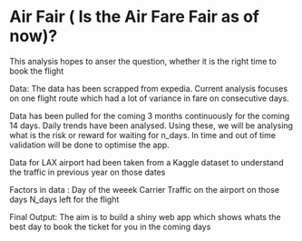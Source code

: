 # Air Fair ( Is the Air Fare Fair as of now)? 

This analysis hopes to anser the question, whether it is the right time to book the flight

Data: 
The data has been scrapped from expedia. Current analysis focuses on one flight route which had a lot of variance in fare on consecutive days. 

Data has been pulled for the coming 3 months continuously for the coming 14 days. Daily trends have been analysed. Using these, we will be analysing what is the risk or reward for waiting for n_days. In time and out of time validation will be done to optimise the app. 

Data for LAX airport had been taken from a Kaggle dataset to understand the traffic in previous year on those dates

Factors in data : 
Day of the weeek 
Carrier 
Traffic on the airport on those days
N_days left for the flight 

Final Output: 
The aim is to build a shiny web app which shows whats the best day to book the ticket for you in the coming days 

